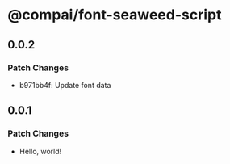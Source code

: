 # @compai/font-seaweed-script

## 0.0.2

### Patch Changes

- b971bb4f: Update font data

## 0.0.1

### Patch Changes

- Hello, world!
